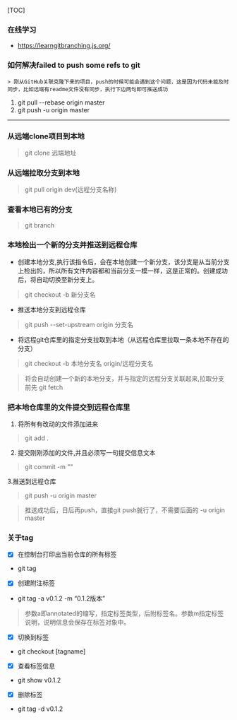[TOC]

### 在线学习
 - https://learngitbranching.js.org/
### 如何解决failed to push some refs to git
    > 刚从GitHub关联克隆下来的项目，push的时候可能会遇到这个问题，这是因为代码未能及时同步，比如远端有readme文件没有同步，执行下边两句即可推送成功
  1. git pull --rebase origin master
  2. git push -u origin master

  ---
### 从远端clone项目到本地
> git clone 远端地址
### 从远端拉取分支到本地

>git pull origin dev(远程分支名称)

### 查看本地已有的分支
> git branch
### 本地检出一个新的分支并推送到远程仓库
- 创建本地分支,执行该指令后，会在本地创建一个新分支，该分支是从当前分支上检出的，所以所有文件内容都和当前分支一模一样，这是正常的。创建成功后，将自动切换至新分支上。
>git checkout -b 新分支名
- 推送本地分支到远程仓库
> git push --set-upstream origin 分支名

- 将远程git仓库里的指定分支拉取到本地（从远程仓库里拉取一条本地不存在的分支）
> git checkout -b 本地分支名 origin/远程分支名

> 将会自动创建一个新的本地分支，并与指定的远程分支关联起来,拉取分支前先 git fetch

### 把本地仓库里的文件提交到远程仓库里
1. 将所有有改动的文件添加进来
> git add .
2. 提交刚刚添加的文件,并且必须写一句提交信息文本
> git commit -m ""

3.推送到远程仓库
> git push -u origin master

> 推送成功后，日后再push，直接git push就行了，不需要后面的 -u origin master

### 关于tag
- [x] 在控制台打印出当前仓库的所有标签
- git tag 
- [x] 创建附注标签
- git tag -a v0.1.2 -m “0.1.2版本” 
> 参数a即annotated的缩写，指定标签类型，后附标签名。参数m指定标签说明，说明信息会保存在标签对象中。
- [x] 切换到标签
- git checkout [tagname]
- [x] 查看标签信息
- git show v0.1.2
- [x] 删除标签
-  git tag -d v0.1.2
